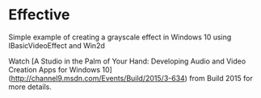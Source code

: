 # Effective
Simple example of creating a grayscale effect in Windows 10 using IBasicVideoEffect and Win2d

Watch [A Studio in the Palm of Your Hand: Developing Audio and Video Creation Apps for Windows 10] (http://channel9.msdn.com/Events/Build/2015/3-634) from Build 2015 for more details.
